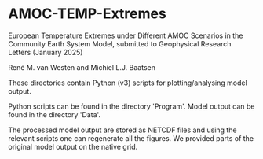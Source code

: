 # AMOC-TEMP-Extremes

European Temperature Extremes under Different AMOC Scenarios in the Community Earth System Model, submitted to Geophysical Research Letters (January 2025)

René M. van Westen and Michiel L.J. Baatsen

These directories contain Python (v3) scripts for plotting/analysing model output.

Python scripts can be found in the directory 'Program'.
Model output can be found in the directory 'Data'.

The processed model output are stored as NETCDF files and using the relevant scripts one can regenerate all the figures.
We provided parts of the original model output on the native grid.
